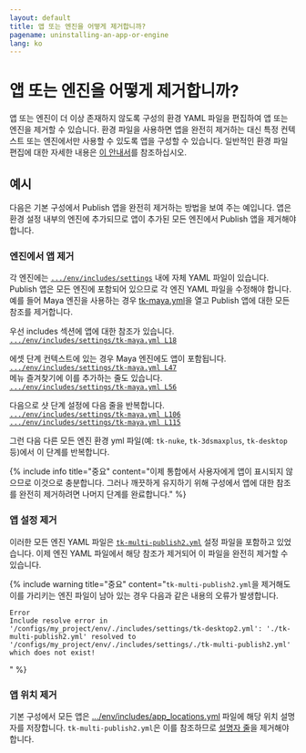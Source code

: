 ```yaml
---
layout: default
title: 앱 또는 엔진을 어떻게 제거합니까?
pagename: uninstalling-an-app-or-engine
lang: ko
---
```


# 앱 또는 엔진을 어떻게 제거합니까?

앱 또는 엔진이 더 이상 존재하지 않도록 구성의 환경 YAML 파일을 편집하여 앱 또는 엔진을 제거할 수 있습니다.
환경 파일을 사용하면 앱을 완전히 제거하는 대신 특정 컨텍스트 또는 엔진에서만 사용할 수 있도록 앱을 구성할 수 있습니다.
일반적인 환경 파일 편집에 대한 자세한 내용은 [이 안내서](../../toolkit/learning-resources/guides/editing_app_setting.md)를 참조하십시오.

## 예시

다음은 기본 구성에서 Publish 앱을 완전히 제거하는 방법을 보여 주는 예입니다.
앱은 환경 설정 내부의 엔진에 추가되므로 앱이 추가된 모든 엔진에서 Publish 앱을 제거해야 합니다.

### 엔진에서 앱 제거

각 엔진에는 [`.../env/includes/settings`](https://github.com/shotgunsoftware/tk-config-default2/tree/e09236bf4b91a6dd79ca5b3ef1258d0eb0afd871/env/includes/settings) 내에 자체 YAML 파일이 있습니다. Publish 앱은 모든 엔진에 포함되어 있으므로 각 엔진 YAML 파일을 수정해야 합니다. 예를 들어 Maya 엔진을 사용하는 경우 [tk-maya.yml](https://github.com/shotgunsoftware/tk-config-default2/blob/e09236bf4b91a6dd79ca5b3ef1258d0eb0afd871/env/includes/settings/tk-maya.yml)을 열고 Publish 앱에 대한 모든 참조를 제거합니다.

우선 includes 섹션에 앱에 대한 참조가 있습니다.<br/>
[`.../env/includes/settings/tk-maya.yml L18`](https://github.com/shotgunsoftware/tk-config-default2/blob/e09236bf4b91a6dd79ca5b3ef1258d0eb0afd871/env/includes/settings/tk-maya.yml#L18)

에셋 단계 컨텍스트에 있는 경우 Maya 엔진에도 앱이 포함됩니다.<br/>
[`.../env/includes/settings/tk-maya.yml L47`](https://github.com/shotgunsoftware/tk-config-default2/blob/e09236bf4b91a6dd79ca5b3ef1258d0eb0afd871/env/includes/settings/tk-maya.yml#L47)<br/>메뉴 즐겨찾기에 이를 추가하는 줄도 있습니다.<br/>
[`.../env/includes/settings/tk-maya.yml L56`](https://github.com/shotgunsoftware/tk-config-default2/blob/e09236bf4b91a6dd79ca5b3ef1258d0eb0afd871/env/includes/settings/tk-maya.yml#L56)


다음으로 샷 단계 설정에 다음 줄을 반복합니다.<br/>
[`.../env/includes/settings/tk-maya.yml L106`](https://github.com/shotgunsoftware/tk-config-default2/blob/e09236bf4b91a6dd79ca5b3ef1258d0eb0afd871/env/includes/settings/tk-maya.yml#L106)<br/>
[`.../env/includes/settings/tk-maya.yml L115`](https://github.com/shotgunsoftware/tk-config-default2/blob/e09236bf4b91a6dd79ca5b3ef1258d0eb0afd871/env/includes/settings/tk-maya.yml#L115)

그런 다음 다른 모든 엔진 환경 yml 파일(예: `tk-nuke`, `tk-3dsmaxplus`, `tk-desktop` 등)에서 이 단계를 반복합니다.

{% include info title="중요" content="이제 통합에서 사용자에게 앱이 표시되지 않으므로 이것으로 충분합니다. 그러나 깨끗하게 유지하기 위해 구성에서 앱에 대한 참조를 완전히 제거하려면 나머지 단계를 완료합니다." %}

### 앱 설정 제거

이러한 모든 엔진 YAML 파일은 [`tk-multi-publish2.yml`](https://github.com/shotgunsoftware/tk-config-default2/blob/e09236bf4b91a6dd79ca5b3ef1258d0eb0afd871/env/includes/settings/tk-multi-publish2.yml) 설정 파일을 포함하고 있었습니다. 이제 엔진 YAML 파일에서 해당 참조가 제거되어 이 파일을 완전히 제거할 수 있습니다.

{% include warning title="중요" content="`tk-multi-publish2.yml`을 제거해도 이를 가리키는 엔진 파일이 남아 있는 경우 다음과 같은 내용의 오류가 발생합니다.

    Error
    Include resolve error in '/configs/my_project/env/./includes/settings/tk-desktop2.yml': './tk-multi-publish2.yml' resolved to '/configs/my_project/env/./includes/settings/./tk-multi-publish2.yml' which does not exist!
" %}

### 앱 위치 제거

기본 구성에서 모든 앱은 [.../env/includes/app_locations.yml](https://github.com/shotgunsoftware/tk-config-default2/blob/e09236bf4b91a6dd79ca5b3ef1258d0eb0afd871/env/includes/app_locations.yml) 파일에 해당 위치 설명자를 저장합니다. `tk-multi-publish2.yml`은 이를 참조하므로 [설명자 줄](https://github.com/shotgunsoftware/tk-config-default2/blob/e09236bf4b91a6dd79ca5b3ef1258d0eb0afd871/env/includes/app_locations.yml#L52-L56)을 제거해야 합니다.